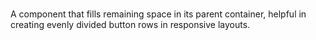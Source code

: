 # <flux-spacer/>

A component that fills remaining space in its parent container, helpful in creating evenly divided button rows in responsive layouts.
